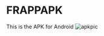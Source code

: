 # FRAPPAPK

This is the APK for Android
![apkpic](https://github.com/ShauryaAttal/FRAPPAPK/assets/87157875/5b8598da-a9bc-422b-a16d-012f5c1d859b)

